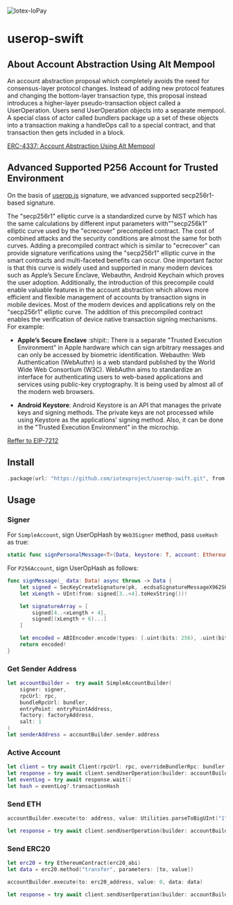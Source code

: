 ![Iotex-IoPay](https://github.com/iotexproject/userop-swift/assets/16026265/46911948-aa87-4fd3-9ddb-0a504f801f3f)


# userop-swift



## About Account Abstraction Using Alt Mempool
An account abstraction proposal which completely avoids the need for consensus-layer protocol changes. Instead of adding new protocol features and changing the bottom-layer transaction type, this proposal instead introduces a higher-layer pseudo-transaction object called a UserOperation. Users send UserOperation objects into a separate mempool. A special class of actor called bundlers package up a set of these objects into a transaction making a handleOps call to a special contract, and that transaction then gets included in a block.
 
[ERC-4337: Account Abstraction Using Alt Mempool](https://eips.ethereum.org/EIPS/eip-4337)     


## Advanced Supported P256 Account for Trusted Environment

On the basis of [userop.js](https://github.com/stackup-wallet/userop.js) signature, we advanced supported secp256r1-based signature.

The "secp256r1" elliptic curve is a standardized curve by NIST which has the same calculations by different input parameters with""secp256k1” elliptic curve used by the "ecrecover" precompiled contract. The cost of combined attacks and the security conditions are almost the same for both curves. Adding a precompiled contract which is similar to "ecrecover" can provide signature verifications using the "secp256r1" elliptic curve in the smart contracts and multi-faceted benefits can occur. One important factor is that this curve is widely used and supported in many modern devices such as Apple’s Secure Enclave, Webauthn, Android Keychain which proves the user adoption. Additionally, the introduction of this precompile could enable valuable features in the account abstraction which allows more efficient and flexible management of accounts by transaction signs in mobile devices. Most of the modern devices and applications rely on the "secp256r1" elliptic curve. The addition of this precompiled contract enables the verification of device native transaction signing mechanisms. For example:

+ **Apple’s Secure Enclave** :shipit:: There is a separate "Trusted Execution Environment" in Apple hardware which can sign arbitrary messages and can only be accessed by biometric identification.
Webauthn: Web Authentication (WebAuthn) is a web standard published by the World Wide Web Consortium (W3C). WebAuthn aims to standardize an interface for authenticating users to web-based applications and services using public-key cryptography. It is being used by almost all of the modern web browsers.
* **Android Keystore**: Android Keystore is an API that manages the private keys and signing methods. The private keys are not processed while using Keystore as the applications’ signing method. Also, it can be done in the "Trusted Execution Environment" in the microchip.

  
[Reffer to EIP-7212](https://eips.ethereum.org/EIPS/eip-7212)


## Install

```swift
.package(url: "https://github.com/iotexproject/userop-swift.git", from: "x.y.z")
```

## Usage

### Signer
For `SimpleAccount`, sign UserOpHash by `Web3Signer` method, pass `useHash` as true:
```swift
static func signPersonalMessage<T>(Data, keystore: T, account: EthereumAddress, password: String, useHash: Bool, useExtraEntropy: Bool) throws -> Data?
```

For `P256Account`, sign UserOpHash as follows: 
```swift
func signMessage(_ data: Data) async throws -> Data {
    let signed = SecKeyCreateSignature(pk, .ecdsaSignatureMessageX962SHA256, data as CFData, nil)! as Data
    let xLength = UInt(from: signed[3..<4].toHexString())!

    let signatureArray = [
        signed[4..<xLength + 4],
        signed[(xLength + 6)...]
    ]

    let encoded = ABIEncoder.encode(types: [.uint(bits: 256), .uint(bits: 256)], values: signatureArray)
    return encoded!
}
```

### Get Sender Address
```swift
let accountBuilder =  try await SimpleAccountBuilder(
    signer: signer,
    rpcUrl: rpc,
    bundleRpcUrl: bundler,
    entryPoint: entryPointAddress,
    factory: factoryAddress,
    salt: 1
)
let senderAddress = accountBuilder.sender.address
```

### Active Account
```swift
let client = try await Client(rpcUrl: rpc, overrideBundlerRpc: bundler, entryPoint: entryPointAddress)
let response = try await client.sendUserOperation(builder: accountBuilder)
let eventLog = try await response.wait()
let hash = eventLog?.transactionHash
```

### Send ETH
```swift
accountBuilder.execute(to: address, value: Utilities.parseToBigUInt("1", units: .ether)!, data: Data())

let response = try await client.sendUserOperation(builder: accountBuilder)
```

### Send ERC20
```swift
let erc20 = try EthereumContract(erc20_abi)
let data = erc20.method("transfer", parameters: [to, value])

accountBuilder.execute(to: erc20_address, value: 0, data: data)

let response = try await client.sendUserOperation(builder: accountBuilder)
```

